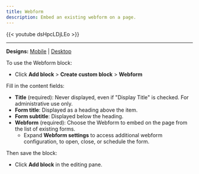 ```yaml
---
title: Webform
description: Embed an existing webform on a page.
---
```


{{< youtube dsHpcLDjLEo >}}

-----

**Designs:** [Mobile](<../../../../../../assets/img/designs/lb/Webforms Mobile.png>) | [Desktop](<../../../../../../assets/img/designs/lb/Webforms Desktop.png>)

To use the Webform block:

- Click **Add block** > **Create custom block** > **Webform**

Fill in the content fields:

- **Title** (required): Never displayed, even if "Display Title" is checked. For administrative use only.
- **Form title**: Displayed as a heading above the item.
- **Form subtitle**: Displayed below the heading.
- **Webform** (required): Choose the Webform to embed on the page from the list of existing forms.
  - Expand **Webform settings** to access additional webform configuration, to open, close, or schedule the form.

Then save the block:

- Click **Add block** in the editing pane.